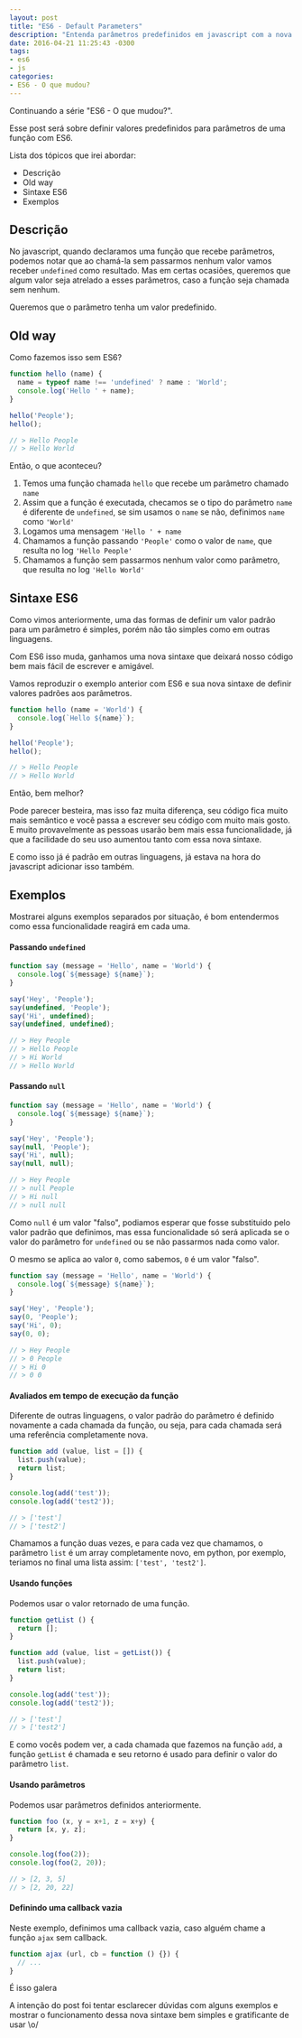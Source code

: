 ```yaml
---
layout: post
title: "ES6 - Default Parameters"
description: "Entenda parâmetros predefinidos em javascript com a nova sintaxe do es6."
date: 2016-04-21 11:25:43 -0300
tags:
- es6
- js
categories:
- ES6 - O que mudou?
---
```


Continuando a série "ES6 - O que mudou?".

Esse post será sobre definir valores predefinidos para parâmetros de uma função com ES6.

Lista dos tópicos que irei abordar:

- Descrição
- Old way
- Sintaxe ES6
- Exemplos

## Descrição

No javascript, quando declaramos uma função que recebe parâmetros, podemos notar que ao chamá-la sem passarmos nenhum valor vamos receber `undefined` como resultado. Mas em certas ocasiões, queremos que algum valor seja atrelado a esses parâmetros, caso a função seja chamada sem nenhum.

Queremos que o parâmetro tenha um valor predefinido.

## Old way

Como fazemos isso sem ES6?

```javascript
function hello (name) {
  name = typeof name !== 'undefined' ? name : 'World';
  console.log('Hello ' + name);
}

hello('People');
hello();

// > Hello People
// > Hello World
```

Então, o que aconteceu?

1. Temos uma função chamada `hello` que recebe um parâmetro chamado `name`
2. Assim que a função é executada, checamos se o tipo do parâmetro `name` é diferente de `undefined`, se sim usamos o `name` se não, definimos `name` como `'World'`
3. Logamos uma mensagem `'Hello ' + name`
4. Chamamos a função passando `'People'` como o valor de `name`, que resulta no log `'Hello People'`
5. Chamamos a função sem passarmos nenhum valor como parâmetro, que resulta no log `'Hello World'`

## Sintaxe ES6

Como vimos anteriormente, uma das formas de definir um valor padrão para um parâmetro é simples, porém não tão simples como em outras linguagens.

Com ES6 isso muda, ganhamos uma nova sintaxe que deixará nosso código bem mais fácil de escrever e amigável.

Vamos reproduzir o exemplo anterior com ES6 e sua nova sintaxe de definir valores padrões aos parâmetros.

```javascript
function hello (name = 'World') {
  console.log(`Hello ${name}`);
}

hello('People');
hello();

// > Hello People
// > Hello World
```

Então, bem melhor?

Pode parecer besteira, mas isso faz muita diferença, seu código fica muito mais semântico e você passa a escrever seu código com muito mais gosto.
E muito provavelmente as pessoas usarão bem mais essa funcionalidade, já que a facilidade do seu uso aumentou tanto com essa nova sintaxe.

E como isso já é padrão em outras linguagens, já estava na hora do javascript adicionar isso também.

## Exemplos

Mostrarei alguns exemplos separados por situação, é bom entendermos como essa funcionalidade reagirá em cada uma.

#### Passando `undefined`

```javascript
function say (message = 'Hello', name = 'World') {
  console.log(`${message} ${name}`);
}

say('Hey', 'People');
say(undefined, 'People');
say('Hi', undefined);
say(undefined, undefined);

// > Hey People
// > Hello People
// > Hi World
// > Hello World
```

#### Passando `null`

```javascript
function say (message = 'Hello', name = 'World') {
  console.log(`${message} ${name}`);
}

say('Hey', 'People');
say(null, 'People');
say('Hi', null);
say(null, null);

// > Hey People
// > null People
// > Hi null
// > null null
```

Como `null` é um valor "falso", podiamos esperar que fosse substituido pelo valor padrão que definimos, mas essa funcionalidade só será aplicada se o valor do parâmetro for `undefined` ou se não passarmos nada como valor.

O mesmo se aplica ao valor `0`, como sabemos, `0` é um valor "falso".

```javascript
function say (message = 'Hello', name = 'World') {
  console.log(`${message} ${name}`);
}

say('Hey', 'People');
say(0, 'People');
say('Hi', 0);
say(0, 0);

// > Hey People
// > 0 People
// > Hi 0
// > 0 0
```

#### Avaliados em tempo de execução da função

Diferente de outras linguagens, o valor padrão do parâmetro é definido novamente a cada chamada da função, ou seja, para cada chamada será uma referência completamente nova.

```javascript
function add (value, list = []) {
  list.push(value);
  return list;
}

console.log(add('test'));
console.log(add('test2'));

// > ['test']
// > ['test2']
```

Chamamos a função duas vezes, e para cada vez que chamamos, o parâmetro `list` é um array completamente novo, em python, por exemplo, teriamos no final uma lista assim: `['test', 'test2']`.

#### Usando funções

Podemos usar o valor retornado de uma função.

```javascript
function getList () {
  return [];
}

function add (value, list = getList()) {
  list.push(value);
  return list;
}

console.log(add('test'));
console.log(add('test2'));

// > ['test']
// > ['test2']
```

E como vocês podem ver, a cada chamada que fazemos na função `add`, a função `getList` é chamada e seu retorno é usado para definir o valor do parâmetro `list`.

#### Usando parâmetros

Podemos usar parâmetros definidos anteriormente.

```javascript
function foo (x, y = x+1, z = x+y) {
  return [x, y, z];
}

console.log(foo(2));
console.log(foo(2, 20));

// > [2, 3, 5]
// > [2, 20, 22]
```


#### Definindo uma callback vazia

Neste exemplo, definimos uma callback vazia, caso alguém chame a função `ajax` sem callback.

```javascript
function ajax (url, cb = function () {}) {
  // ...
}
```


É isso galera

A intenção do post foi tentar esclarecer dúvidas com alguns exemplos e mostrar o funcionamento dessa nova sintaxe bem simples e gratificante de usar \o/
